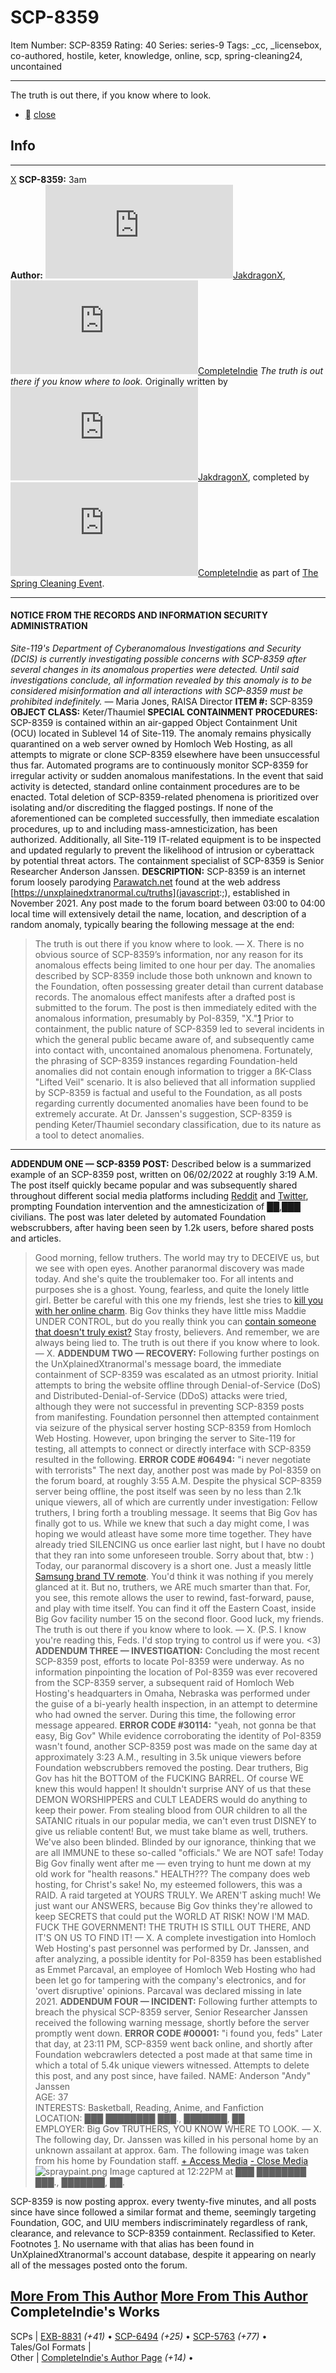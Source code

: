 # SCP-8359
Item Number: SCP-8359
Rating: 40
Series: series-9
Tags: _cc, _licensebox, co-authored, hostile, keter, knowledge, online, scp, spring-cleaning24, uncontained

---

The truth is out there, if you know where to look.
  * [](javascript:;)
[close](javascript:;)
## Info
* * *
[X](javascript:;)
**SCP-8359:** 3am  
**Author:** [![JakdragonX](https://www.wikidot.com/avatar.php?userid=5588260&amp;size=small&amp;timestamp=1734584692)](http://www.wikidot.com/user:info/jakdragonx)[JakdragonX](http://www.wikidot.com/user:info/jakdragonx), [![CompleteIndie](https://www.wikidot.com/avatar.php?userid=5632962&amp;size=small&amp;timestamp=1734584692)](http://www.wikidot.com/user:info/completeindie)[CompleteIndie](http://www.wikidot.com/user:info/completeindie)
_The truth is out there if you know where to look._
Originally written by [![JakdragonX](https://www.wikidot.com/avatar.php?userid=5588260&amp;size=small&amp;timestamp=1734584692)](http://www.wikidot.com/user:info/jakdragonx)[JakdragonX](http://www.wikidot.com/user:info/jakdragonx), completed by [![CompleteIndie](https://www.wikidot.com/avatar.php?userid=5632962&amp;size=small&amp;timestamp=1734584692)](http://www.wikidot.com/user:info/completeindie)[CompleteIndie](http://www.wikidot.com/user:info/completeindie) as part of [The Spring Cleaning Event](https://scp-wiki.wikidot.com/deer-college-spring-cleaning-event).
* * *

#### NOTICE FROM THE RECORDS AND INFORMATION SECURITY ADMINISTRATION
_Site-119's Department of Cyberanomalous Investigations and Security (DCIS) is currently investigating possible concerns with SCP-8359 after several changes in its anomalous properties were detected._
_Until said investigations conclude, all information revealed by this anomaly is to be considered misinformation and all interactions with SCP-8359 must be prohibited indefinitely._
— Maria Jones, RAISA Director
**ITEM #:** SCP-8359
**OBJECT CLASS:** Keter/Thaumiel
**SPECIAL CONTAINMENT PROCEDURES:** SCP-8359 is contained within an air-gapped Object Containment Unit (OCU) located in Sublevel 14 of Site-119. The anomaly remains physically quarantined on a web server owned by Homloch Web Hosting, as all attempts to migrate or clone SCP-8359 elsewhere have been unsuccessful thus far.
Automated programs are to continuously monitor SCP-8359 for irregular activity or sudden anomalous manifestations. In the event that said activity is detected, standard online containment procedures are to be enacted. Total deletion of SCP-8359-related phenomena is prioritized over isolating and/or discrediting the flagged postings. If none of the aforementioned can be completed successfully, then immediate escalation procedures, up to and including mass-amnesticization, has been authorized.
Additionally, all Site-119 IT-related equipment is to be inspected and updated regularly to prevent the likelihood of intrusion or cyberattack by potential threat actors.
The containment specialist of SCP-8359 is Senior Researcher Anderson Janssen.
**DESCRIPTION:** SCP-8359 is an internet forum loosely parodying [Parawatch.net](/parawatch-hub) found at the web address [https://unxplainedxtranormal.cu/truths](javascript:;), established in November 2021. Any post made to the forum board between 03:00 to 04:00 local time will extensively detail the name, location, and description of a random anomaly, typically bearing the following message at the end:
> The truth is out there if you know where to look.
> — X.
There is no obvious source of SCP-8359’s information, nor any reason for its anomalous effects being limited to one hour per day. The anomalies described by SCP-8359 include those both unknown and known to the Foundation, often possessing greater detail than current database records. The anomalous effect manifests after a drafted post is submitted to the forum. The post is then immediately edited with the anomalous information, presumably by PoI-8359, "X."[1](javascript:;)
Prior to containment, the public nature of SCP-8359 led to several incidents in which the general public became aware of, and subsequently came into contact with, uncontained anomalous phenomena. Fortunately, the phrasing of SCP-8359 instances regarding Foundation-held anomalies did not contain enough information to trigger a ßK-Class "Lifted Veil" scenario. It is also believed that all information supplied by SCP-8359 is factual and useful to the Foundation, as all posts regarding currently documented anomalies have been found to be extremely accurate.
At Dr. Janssen's suggestion, SCP-8359 is pending Keter/Thaumiel secondary classification, due to its nature as a tool to detect anomalies.
* * *
**ADDENDUM ONE — SCP-8359 POST:** Described below is a summarized example of an SCP-8359 post, written on 06/02/2022 at roughly 3:19 A.M. The post itself quickly became popular and was subsequently shared throughout different social media platforms including [Reddit](https://www.reddit.com) and [Twitter](https://www.twitter.com), prompting Foundation intervention and the amnesticization of ██,███ civilians. The post was later deleted by automated Foundation webscrubbers, after having been seen by 1.2k users, before shared posts and articles.
> Good morning, fellow truthers.
> The world may try to DECEIVE us, but we see with open eyes. Another paranormal discovery was made today. And she's quite the troublemaker too.
> For all intents and purposes she is a ghost. Young, fearless, and quite the lonely little girl. Better be careful with this one my friends, lest she tries to [kill you with her online charm](/hogslice-makes-a-friend). Big Gov thinks they have little miss Maddie UNDER CONTROL, but do you really think you can [contain someone that doesn't truly exist?](/scp-6764)
> Stay frosty, believers. And remember, we are always being lied to.
> The truth is out there if you know where to look.
> — X.
**ADDENDUM TWO — RECOVERY:** Following further postings on the UnXplainedXtranormal's message board, the immediate containment of SCP-8359 was escalated as an utmost priority. Initial attempts to bring the website offline through Denial-of-Service (DoS) and Distributed-Denial-of-Service (DDoS) attacks were tried, although they were not successful in preventing SCP-8359 posts from manifesting.
Foundation personnel then attempted containment via seizure of the physical server hosting SCP-8359 from Homloch Web Hosting. However, upon bringing the server to Site-119 for testing, all attempts to connect or directly interface with SCP-8359 resulted in the following.
> **ERROR CODE #06494:** "i never negotiate with terrorists"
The next day, another post was made by PoI-8359 on the forum board, at roughly 3:55 A.M. Despite the physical SCP-8359 server being offline, the post itself was seen by no less than 2.1k unique viewers, all of which are currently under investigation:
> Fellow truthers, I bring forth a troubling message.
> It seems that Big Gov has finally got to us. While we knew that such a day might come, I was hoping we would atleast have some more time together. They have already tried SILENCING us once earlier last night, but I have no doubt that they ran into some unforeseen trouble. Sorry about that, btw : )
> Today, our paranormal discovery is a short one. Just a measly little [Samsung brand TV remote](/scp-5510). You'd think it was nothing if you merely glanced at it. But no, truthers, we ARE much smarter than that. For, you see, this remote allows the user to rewind, fast-forward, pause, and play with time itself. You can find it off the Eastern Coast, inside Big Gov facility number 15 on the second floor.
> Good luck, my friends.
> The truth is out there if you know where to look.
> — X.
> (P.S. I know you're reading this, Feds. I'd stop trying to control us if were you. <3)
**ADDENDUM THREE — INVESTIGATION:** Concluding the most recent SCP-8359 post, efforts to locate PoI-8359 were underway. As no information pinpointing the location of PoI-8359 was ever recovered from the SCP-8359 server, a subsequent raid of Homloch Web Hosting's headquarters in Omaha, Nebraska was performed under the guise of a bi-yearly health inspection, in an attempt to determine who had owned the server. During this time, the following error message appeared.
> **ERROR CODE #30114:** "yeah, not gonna be that easy, Big Gov"
While evidence corroborating the identity of PoI-8359 wasn't found, another SCP-8359 post was made on the same day at approximately 3:23 A.M., resulting in 3.5k unique viewers before Foundation webscrubbers removed the posting.
> Dear truthers, Big Gov has hit the BOTTOM of the FUCKING BARREL.
> Of course WE knew this would happen! It shouldn't surprise ANY of us that these DEMON WORSHIPPERS and CULT LEADERS would do anything to keep their power. From stealing blood from OUR children to all the SATANIC rituals in our popular media, we can't even trust DISNEY to give us reliable content! But, we must take blame as well, truthers. We've also been blinded. Blinded by our ignorance, thinking that we are all IMMUNE to these so-called "officials."
> We are NOT safe! Today Big Gov finally went after me — even trying to hunt me down at my old work for "health reasons." HEALTH??? The company does web hosting, for Christ's sake! No, my esteemed followers, this was a RAID. A raid targeted at YOURS TRULY.
> We AREN'T asking much! We just want our ANSWERS, because Big Gov thinks they're allowed to keep SECRETS that could put the WORLD AT RISK!
> NOW I'M MAD. FUCK THE GOVERNMENT!
> THE TRUTH IS STILL OUT THERE, AND IT'S ON US TO FIND IT!
> — X.
A complete investigation into Homloch Web Hosting's past personnel was performed by Dr. Janssen, and after analyzing, a possible identity for PoI-8359 has been established as Emmet Parcaval, an employee of Homloch Web Hosting who had been let go for tampering with the company's electronics, and for 'overt disruptive' opinions. Parcaval was declared missing in late 2021.
**ADDENDUM FOUR — INCIDENT:** Following further attempts to breach the physical SCP-8359 server, Senior Researcher Janssen received the following warning message, shortly before the server promptly went down.
> **ERROR CODE #00001:** "i found you, feds"
Later that day, at 23:11 PM, SCP-8359 went back online, and shortly after Foundation webcrawlers detected a post made at that same time in which a total of 5.4k unique viewers witnessed. Attempts to delete this post, and any post since, have failed.
> NAME: Anderson "Andy" Janssen  
>  AGE: 37  
>  INTERESTS: Basketball, Reading, Anime, and Fanfiction  
>  LOCATION: ███ ████████ ███., ███████, ██  
>  EMPLOYER: Big Gov
> TRUTHERS, YOU KNOW WHERE TO LOOK.
> — X.
The following day, Dr. Janssen was killed in his personal home by an unknown assailant at approx. 6am. The following image was taken from his home by Foundation staff.
[\+ Access Media](javascript:;)
[\- Close Media](javascript:;)
![spraypaint.png](https://scp-wiki.wdfiles.com/local--files/scp-8359/spraypaint.png)
Image captured at 12:22PM at ███ ████████ ███., ███████, ██.
  

SCP-8359 is now posting approx. every twenty-five minutes, and all posts since have since followed a similar format and theme, seemingly targeting Foundation, GOC, and UIU members indiscriminately regardless of rank, clearance, and relevance to SCP-8359 containment. Reclassified to Keter.
Footnotes
[1](javascript:;). No username with that alias has been found in UnXplainedXtranormal's account database, despite it appearing on nearly all of the messages posted onto the forum.
  

[More From This Author](javascript:;)
[More From This Author](javascript:;)
CompleteIndie's Works  
---  
SCPs |  [EXB-8831](/scp-8831) _(+41)_ • [SCP-6494](/scp-6494) _(+25)_ • [SCP-5763](/scp-5763) _(+77)_ •  
Tales/GoI Formats |   
Other |  [CompleteIndie's Author Page](/completeindies-author-page) _(+14)_ •